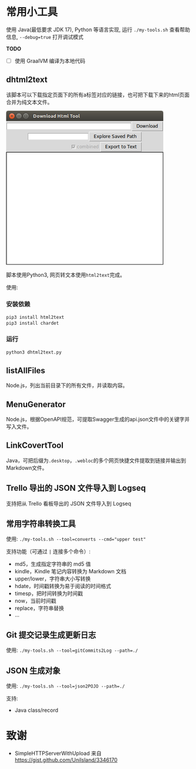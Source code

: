 # 常用小工具

使用 Java(最低要求 JDK 17), Python 等语言实现, 运行 `./my-tools.sh` 查看帮助信息, `--debug=true` 打开调试模式

**TODO**

- [ ] 使用 GraalVM 编译为本地代码 

## dhtml2text

该脚本可以下载指定页面下的所有a标签对应的链接，也可把下载下来的html页面合并为纯文本文件。

![dhtml2text](./imgs/dhtml2text-01.png)

脚本使用Python3, 网页转文本使用`html2text`完成。

使用:


### 安装依赖

```
pip3 install html2text
pip3 install chardet
```

### 运行

```
python3 dhtml2text.py
```

## listAllFiles

Node.js，列出当前目录下的所有文件，并读取内容。

## MenuGenerator

Node.js，根据OpenAPI规范，可提取Swagger生成的api.json文件中的关键字并写入文件。

## LinkCovertTool

Java，可把后缀为`.desktop`，`.webloc`的多个网页快捷文件提取到链接并输出到Markdown文件。

## Trello 导出的 JSON 文件导入到 Logseq

支持把从 Trello 看板导出的 JSON 文件导入到 Logseq

## 常用字符串转换工具

使用: `./my-tools.sh --tool=converts --cmd="upper test"`

支持功能（可通过 `|` 连接多个命令）:

* md5，生成指定字符串的 md5 值
* kindle，Kindle 笔记内容转换为 Markdown 文档
* upper/lower，字符串大小写转换
* hdate，时间戳转换为易于阅读的时间格式
* timesp，把时间转换为时间戳
* now，当前时间戳
* replace，字符串替换
* ...

## Git 提交记录生成更新日志

使用: `./my-tools.sh --tool=gitCommits2Log --path=./`

## JSON 生成对象

使用: `./my-tools.sh --tool=json2POJO --path=./`

支持:

* Java class/record


# 致谢

* SimpleHTTPServerWithUpload 来自 https://gist.github.com/UniIsland/3346170
